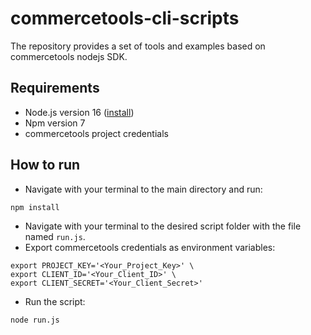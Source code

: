 # commercetools-cli-scripts
The repository provides a set of tools and examples based on commercetools nodejs SDK.

## Requirements
- Node.js version 16 ([install](https://nodejs.org/en/download))
- Npm version 7
- commercetools project credentials

## How to run
- Navigate with your terminal to the main directory and run:
```
npm install
```
- Navigate with your terminal to the desired script folder with the file named `run.js`.
- Export commercetools credentials as environment variables:

```
export PROJECT_KEY='<Your_Project_Key>' \
export CLIENT_ID='<Your_Client_ID>' \
export CLIENT_SECRET='<Your_Client_Secret>' 
```
- Run the script:
```
node run.js
```